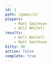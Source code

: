 ```yaml
---
id: 1
path: /games/1/
players:
    - Matt Smithson
    - Will Whitell
results:
    - Will Whitell
    - Matt Smithson
kitty: 50
active: false
complete: true
---
```

